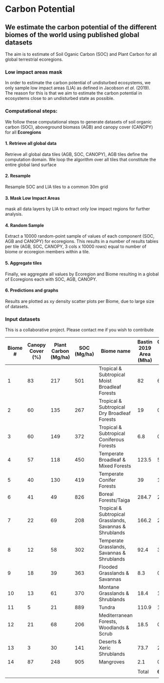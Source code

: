 # Carbon Potential
## We estimate the carbon potential of the different biomes of the world using published global datasets

The aim is to estimate of Soil Oganic Carbon (SOC) and Plant Carbon for all global terrestrial ecoregions.



### Low impact areas mask
In order to estimate the carbon potential of undisturbed ecosystems, we only sample low impact areas (LIA) as defined in Jacobson *et al.* (2019). The reason for this is that we aim to estimate the carbon potential in ecosystems close to an undisturbed state as possible. 

### Computational steps:
We follow these computational steps to generate datasets of soil organic carbon (SOC), aboveground biomass (AGB) and canopy cover (CANOPY) for all **Ecoregions**

#### 1. Retrieve all global data
Retrieve all global data tiles (AGB, SOC, CANOPY), AGB tiles define the computation domain. We loop the algorithm over all tiles that constitute the entire global land surface 
#### 2. Resample
Resample SOC and LIA tiles to a common 30m grid 
#### 3. Mask Low Impact Areas
mask all data layers by LIA to extract only low impact regions for further analysis.
#### 4. Random Sample
Extract a 10000 random-point sample of values of each component (SOC, AGB and CANOPY) for ecoregions. This results in a number of results tables per tile (AGB, SOC, CANOPY, 3 cols x 10000 rows) equal to number of biome or ecoregion members within a tile. 
#### 5. Aggregate tiles
Finally, we aggregate all values by Ecoregion and Biome resulting in a global of Ecoregions each with SOC, AGB, CANOPY.
#### 6. Predictions and graphs 
Results are plotted as xy density scatter plots per Biome, due to large size of datasets.


### Input datasets



This is a collaborative project. Please contact me if you wish to contribute 

Biome # |Canopy Cover (%)|Plant Carbon (Mg/ha)|SOC (Mg/ha)|Biome name| Bastin 2019 Area (Mha)|Current SOC Stock (Gt)|Plant Carbon Potential (Gt)|Soil Carbon Potential (Gt)
---- | -----|------|---|------|-------------------|------|---------|--------
1|83|217|501|Tropical & Subtropical Moist Broadleaf Forests|82|6.3|18|41
2|60|135|267|Tropical & Subtropical Dry Broadleaf Forests|19|0.5|3|5
3|60|149|372|Tropical & Subtropical Coniferous Forests|6.8|0.1|1|3
4|57|118|450|Temperate Broadleaf & Mixed Forests|123.5|5.8|15|56
5|40|130|419|Temperate Conifer Forests|39|1.9|5|16
6|41|49|826|Boreal Forests/Taiga|284.7|23.9|14|235
7|22|69|208|Tropical & Subtropical Grasslands, Savannas & Shrublands|166.2|2.3|11|35
8|12|58|302|Temperate Grasslands, Savannas & Shrublands|92.4|3.7|5|28
9|18|39|363|Flooded Grasslands & Savannas|8.3|0.3|0|3
10|13|61|370|Montane Grasslands & Shrublands|18.4|1.4|1|7
11|5|21|889|Tundra|110.9|16.5|2|99
12|21|68|206|Mediterranean Forests, Woodlands & Scrub|18.5|0.5|1|4
13|3|30|141|Deserts & Xeric Shrublands|73.7|2.1|2|10
14|87|248|905|Mangroves|2.1|0.2|1|2
||||||||
||||||Total|**65.5**|**79**| **544**|
||||||||
